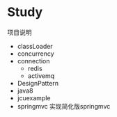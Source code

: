 # Study
项目说明
- classLoader 
- concurrency
- connection 
    - redis
    - activemq 
- DesignPattern
- java8
- jcuexample
- springmvc 实现简化版springmvc

